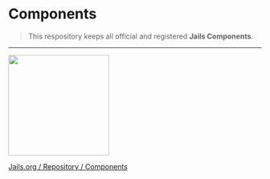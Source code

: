 # Components

> This respository keeps all official and registered **Jails Components**.

---


<img src="thttp://jails-org.github.io/Jails/repository/assets/images/cp.png" width="200" />  

[Jails.org / Repository / Components](//jails-org.github.io/Jails/repository/components.htm "Repository for Jails Components")

